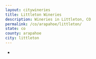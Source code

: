 ```yaml
---
layout: citywineries
title: Littleton Wineries
description: Wineries in Littleton, CO
permalink: /co/arapahoe/littleton/
state: co
county: arapahoe
city: littleton
---
```

-
